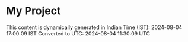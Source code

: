 # My Project

This content is dynamically generated in Indian Time (IST): 2024-08-04 17:00:09 IST
Converted to UTC: 2024-08-04 11:30:09 UTC
